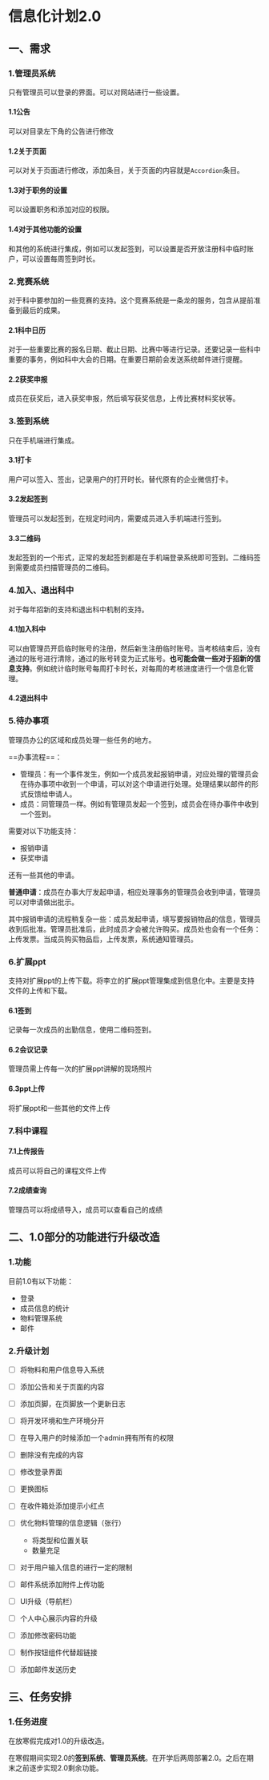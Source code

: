 # 信息化计划2.0

## 一、需求

### 1.管理员系统

只有管理员可以登录的界面。可以对网站进行一些设置。

#### 1.1公告

可以对目录左下角的公告进行修改

#### 1.2关于页面

可以对关于页面进行修改，添加条目，关于页面的内容就是`Accordion`条目。

#### 1.3对于职务的设置

可以设置职务和添加对应的权限。

#### 1.4对于其他功能的设置

和其他的系统进行集成，例如可以发起签到，可以设置是否开放注册科中临时账户，可以设置每周签到时长。

### 2.竞赛系统

对于科中要参加的一些竞赛的支持。这个竞赛系统是一条龙的服务，包含从提前准备到最后的成果。

#### 2.1科中日历

对于一些重要比赛的报名日期、截止日期、比赛中等进行记录。还要记录一些科中重要的事务，例如科中大会的日期。在重要日期前会发送系统邮件进行提醒。

#### 2.2获奖申报

成员在获奖后，进入获奖申报，然后填写获奖信息，上传比赛材料奖状等。



### 3.签到系统

只在手机端进行集成。

#### 3.1打卡

用户可以签入、签出，记录用户的打开时长。替代原有的企业微信打卡。

#### 3.2发起签到

管理员可以发起签到，在规定时间内，需要成员进入手机端进行签到。

#### 3.3二维码

发起签到的一个形式，正常的发起签到都是在手机端登录系统即可签到。二维码签到需要成员扫描管理员的二维码。

### 4.加入、退出科中

对于每年招新的支持和退出科中机制的支持。

#### 4.1加入科中

可以由管理员开启临时账号的注册，然后新生注册临时账号。当考核结束后，没有通过的账号进行清除，通过的账号转变为正式账号。**也可能会做一些对于招新的信息支持**。例如统计临时账号每周打卡时长，对每周的考核进度进行一个信息化管理。

#### 4.2退出科中

### 5.待办事项

管理员办公的区域和成员处理一些任务的地方。

==办事流程==：

+ 管理员：有一个事件发生，例如一个成员发起报销申请，对应处理的管理员会在待办事项中收到一个申请，可以对这个申请进行处理。处理结果以邮件的形式反馈给申请人。
+ 成员：同管理员一样。例如有管理员发起一个签到，成员会在待办事件中收到一个签到。

需要对以下功能支持：

+ 报销申请
+ 获奖申请

还有一些其他的申请。

**普通申请**：成员在办事大厅发起申请，相应处理事务的管理员会收到申请，管理员可以对申请做出批示。

其中报销申请的流程稍复杂一些：成员发起申请，填写要报销物品的信息，管理员收到后批准。管理员批准后，此时成员才会被允许购买。成员处也会有一个任务：上传发票。当成员购买物品后，上传发票，系统通知管理员。

### 6.扩展ppt

支持对扩展ppt的上传下载。将李立的扩展ppt管理集成到信息化中。主要是支持文件的上传和下载。

#### 6.1签到

记录每一次成员的出勤信息，使用二维码签到。

#### 6.2会议记录

管理员需上传每一次的扩展ppt讲解的现场照片

#### 6.3ppt上传

将扩展ppt和一些其他的文件上传

### 7.科中课程

#### 7.1上传报告

成员可以将自己的课程文件上传

#### 7.2成绩查询

管理员可以将成绩导入，成员可以查看自己的成绩

### 

## 二、1.0部分的功能进行升级改造

### 1.功能

目前1.0有以下功能：

+ 登录
+ 成员信息的统计
+ 物料管理系统
+ 邮件

### 2.升级计划



- [ ] 将物料和用户信息导入系统
- [ ] 添加公告和关于页面的内容
- [ ] 添加页脚，在页脚放一个更新日志
- [ ] 将开发环境和生产环境分开
- [ ] 在导入用户的时候添加一个admin拥有所有的权限
- [ ] 删除没有完成的内容
- [ ] 修改登录界面
- [ ] 更换图标
- [ ] 在收件箱处添加提示小红点
- [ ] 优化物料管理的信息逻辑（张行）
  + 将类型和位置关联
  + 数量充足

- [ ] 对于用户输入信息的进行一定的限制
- [ ] 邮件系统添加附件上传功能
- [ ] UI升级（导航栏）
- [ ] 个人中心展示内容的升级
- [ ] 添加修改密码功能
- [ ] 制作按钮组件代替超链接
- [ ] 添加邮件发送历史

 

## 三、任务安排

### 1.任务进度

在放寒假完成对1.0的升级改造。

在寒假期间实现2.0的**签到系统**、**管理员系统**。在开学后两周部署2.0。之后在期末之前逐步实现2.0剩余功能。



#### 





